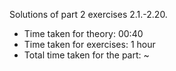 Solutions of part 2 exercises 2.1.-2.20.

- Time taken for theory: 00:40
- Time taken for exercises: 1 hour
- Total time taken for the part: ~